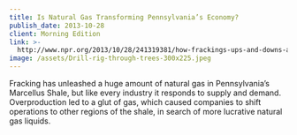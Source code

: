 ```yaml
---
title: Is Natural Gas Transforming Pennsylvania’s Economy?
publish_date: 2013-10-28
client: Morning Edition
link: >-
  http://www.npr.org/2013/10/28/241319381/how-frackings-ups-and-downs-affect-pennsylvanias-economy
image: /assets/Drill-rig-through-trees-300x225.jpeg
---
```


Fracking has unleashed a huge amount of natural gas in Pennsylvania’s Marcellus Shale, but like every industry it responds to supply and demand. Overproduction led to a glut of gas, which caused companies to shift operations to other regions of the shale, in search of more lucrative natural gas liquids.